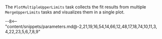 The `PlotMultipleUpperLimits` task collects the fit results from multiple `MergeUpperLimits` tasks and visualizes them in a single plot.

<div class="dhi_parameter_table">

--8<-- "content/snippets/parameters.md@-2,21,19,16,54,14,66,12,48,17,18,74,10,11,3,4,22,23,5,6,7,8,9"

</div>
